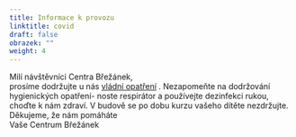 ```yaml
---
title: Informace k provozu
linktitle: covid
draft: false
obrazek: ""
weight: 4
---
```

Milí návštěvníci Centra Břežánek, \
prosíme dodržujte u nás  [vládní opatření](https://covid.gov.cz/situace/skolstvi/detske-krouzky) . Nezapomeňte na dodržování hygienických opatření- noste respirátor a používejte dezinfekci rukou, choďte k nám zdraví.  V budově se po dobu kurzu vašeho dítěte nezdržujte.\
Děkujeme, že nám pomáháte \
Vaše Centrum Břežánek